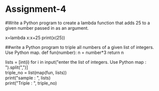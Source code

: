 # Assignment-4
#Write a Python program to create a lambda function that adds 25 to a given number passed in as an argument.

x=lambda x:x+25
print(x(25))

 ##write a Python program to triple all numbers of a given list of integers. Use Python map.
def fun(number):
    n = number*3
    return n
 
lists = [int(i) for i in input("enter the list of integers. Use Python map : ").split(",")]  
triple_no = list(map(fun, lists))           
print("sample : ", lists)               
print("Triple : ", triple_no)   
